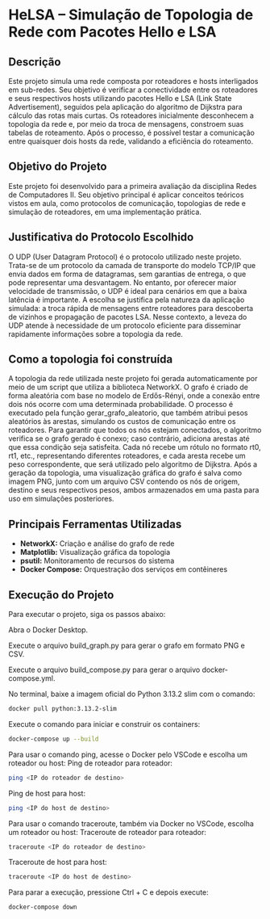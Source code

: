 # HeLSA – Simulação de Topologia de Rede com Pacotes Hello e LSA

## Descrição

Este projeto simula uma rede composta por roteadores e hosts interligados em sub-redes. Seu objetivo é verificar a conectividade entre os roteadores e seus respectivos hosts utilizando pacotes Hello e LSA (Link State Advertisement), seguidos pela aplicação do algoritmo de Dijkstra para cálculo das rotas mais curtas. Os roteadores inicialmente desconhecem a topologia da rede e, por meio da troca de mensagens, constroem suas tabelas de roteamento. Após o processo, é possível testar a comunicação entre quaisquer dois hosts da rede, validando a eficiência do roteamento.

## Objetivo do Projeto

Este projeto foi desenvolvido para a primeira avaliação da disciplina Redes de Computadores II. Seu objetivo principal é aplicar conceitos teóricos vistos em aula, como protocolos de comunicação, topologias de rede e simulação de roteadores, em uma implementação prática. 

## Justificativa do Protocolo Escolhido

O UDP (User Datagram Protocol) é o protocolo utilizado neste projeto. Trata-se de um protocolo da camada de transporte do modelo TCP/IP que envia dados em forma de datagramas, sem garantias de entrega, o que pode representar uma desvantagem. No entanto, por oferecer maior velocidade de transmissão, o UDP é ideal para cenários em que a baixa latência é importante. A escolha se justifica pela natureza da aplicação simulada: a troca rápida de mensagens entre roteadores para descoberta de vizinhos e propagação de pacotes LSA. Nesse contexto, a leveza do UDP atende à necessidade de um protocolo eficiente para disseminar rapidamente informações sobre a topologia da rede.

## Como a topologia foi construída

A topologia da rede utilizada neste projeto foi gerada automaticamente por meio de um script que utiliza a biblioteca NetworkX. O grafo é criado de forma aleatória com base no modelo de Erdős-Rényi, onde a conexão entre dois nós ocorre com uma determinada probabilidade. O processo é executado pela função gerar_grafo_aleatorio, que também atribui pesos aleatórios às arestas, simulando os custos de comunicação entre os roteadores. Para garantir que todos os nós estejam conectados, o algoritmo verifica se o grafo gerado é conexo; caso contrário, adiciona arestas até que essa condição seja satisfeita. Cada nó recebe um rótulo no formato rt0, rt1, etc., representando diferentes roteadores, e cada aresta recebe um peso correspondente, que será utilizado pelo algoritmo de Dijkstra. Após a geração da topologia, uma visualização gráfica do grafo é salva como imagem PNG, junto com um arquivo CSV contendo os nós de origem, destino e seus respectivos pesos, ambos armazenados em uma pasta para uso em simulações posteriores.

## Principais Ferramentas Utilizadas

- **NetworkX:** Criação e análise do grafo de rede
- **Matplotlib:** Visualização gráfica da topologia
- **psutil:** Monitoramento de recursos do sistema
- **Docker Compose:** Orquestração dos serviços em contêineres



## Execução do Projeto

Para executar o projeto, siga os passos abaixo:

Abra o Docker Desktop.

Execute o arquivo build_graph.py para gerar o grafo em formato PNG e CSV.

Execute o arquivo build_compose.py para gerar o arquivo docker-compose.yml.

No terminal, baixe a imagem oficial do Python 3.13.2 slim com o comando:

```bash
docker pull python:3.13.2-slim
```

Execute o comando para iniciar e construir os containers:
```bash
docker-compose up --build
```


Para usar o comando ping, acesse o Docker pelo VSCode e escolha um roteador ou host:
Ping de roteador para roteador:
```bash
ping <IP do roteador de destino>
```
Ping de host para host:
```bash
ping <IP do host de destino>
```


Para usar o comando traceroute, também via Docker no VSCode, escolha um roteador ou host:
Traceroute de roteador para roteador:
```bash
traceroute <IP do roteador de destino>
```
Traceroute de host para host:
```bash
traceroute <IP do host de destino>
```


Para parar a execução, pressione Ctrl + C e depois execute:
```bash
docker-compose down
```

